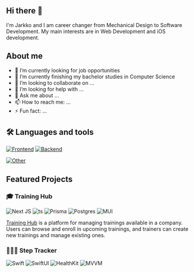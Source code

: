 ## Hi there 👋

I'm Jarkko and I am career changer from Mechanical Design to Software Development. My main interests are in Web Development and iOS development.

## About me

- 🔭 I’m currently looking for job opportunities
- 🌱 I’m currently finishing my bachelor studies in Computer Science
- 👯 I’m looking to collaborate on ...
- 🤔 I’m looking for help with ...
- 💬 Ask me about ...
- 📫 How to reach me: ...
- ⚡ Fun fact: ...

## 🛠️ Languages and tools

[![Frontend](https://skillicons.dev/icons?i=ts,html,css,react,next)](https://skillicons.dev)
[![Backend](https://skillicons.dev/icons?i=nodejs,vite,fastapi,postgres,prisma,graphql,mongodb)](https://skillicons.dev)


[![Other](https://skillicons.dev/icons?i=swift,python,c,cs,git,github,githubactions,docker,unity,cypress,jest)](https://skillicons.dev)

## Featured Projects

### 🎓 Training Hub

![Next JS](https://img.shields.io/badge/Next-black?style=flat&logo=next.js&logoColor=white)
![ts](https://img.shields.io/badge/TypeScript-3178C6?style=flat&logo=typescript&logoColor=white)
![Prisma](https://img.shields.io/badge/Prisma-3982CE?style=flat&logo=Prisma&logoColor=white)
![Postgres](https://img.shields.io/badge/postgres-%23316192.svg?style=flat&logo=postgresql&logoColor=white)
![MUI](https://img.shields.io/badge/MUI-%230081CB.svg?style=flat&logo=mui&logoColor=white)

[Training Hub](https://github.com/ohtutraininghub/traininghub) is a platform for managing trainings available in a company. Users can browse and enroll in upcoming trainings, and trainers can create new trainings and manage existing ones.

### 🏃‍♂️‍➡️ Step Tracker

![Swift](https://img.shields.io/badge/Swift-orange)
![SwiftUI](https://img.shields.io/badge/SwiftUI-orange)
![HealthKit](https://img.shields.io/badge/HealthKit-0073E6?style=flat&logo=apple&logoColor=white)
![MVVM](https://img.shields.io/badge/MVVM-gray)
